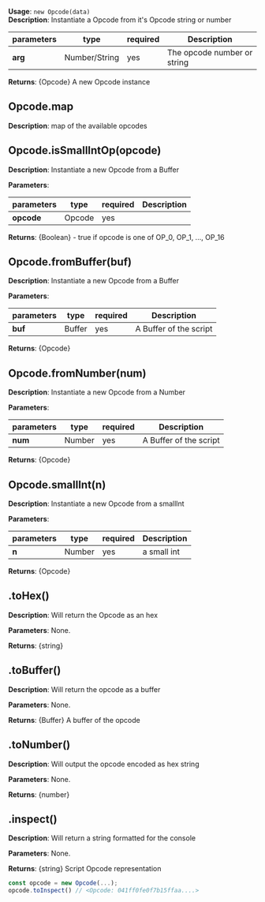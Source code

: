 **Usage**: `new Opcode(data)`  
**Description**: Instantiate a Opcode from it's Opcode string or number

| parameters                                | type          | required           | Description                                                                                                                                                                    |  
|-------------------------------------------|---------------|--------------------| ------------------------------------------------------------------------------------------------------------------------------------------------------------------------------ |
| **arg**                                   | Number/String | yes                | The opcode number or string                            |

**Returns**: {Opcode} A new Opcode instance

## Opcode.map
**Description**: map of the available opcodes

## Opcode.isSmallIntOp(opcode)
**Description**: Instantiate a new Opcode from a Buffer

**Parameters**: 

| parameters                                | type           | required           | Description                                                                                                                                                                    |  
|-------------------------------------------|----------------|--------------------| ------------------------------------------------------------------------------------------------------------------------------------------------------------------------------ |
| **opcode**                                | Opcode         | yes                |                                              |
 
**Returns**: {Boolean} - true if opcode is one of OP_0, OP_1, ..., OP_16 

## Opcode.fromBuffer(buf)
**Description**: Instantiate a new Opcode from a Buffer

**Parameters**: 

| parameters                                | type           | required           | Description                                                                                                                                                                    |  
|-------------------------------------------|----------------|--------------------| ------------------------------------------------------------------------------------------------------------------------------------------------------------------------------ |
| **buf**                                   | Buffer         | yes                | A Buffer of the script                                               |
 
**Returns**: {Opcode} 

## Opcode.fromNumber(num)
**Description**: Instantiate a new Opcode from a Number

**Parameters**: 

| parameters                                | type           | required           | Description                                                                                                                                                                    |  
|-------------------------------------------|----------------|--------------------| ------------------------------------------------------------------------------------------------------------------------------------------------------------------------------ |
| **num**                                   | Number         | yes                | A Buffer of the script                                               |
 
**Returns**: {Opcode} 

## Opcode.smallInt(n)
**Description**: Instantiate a new Opcode from a smallInt

**Parameters**: 

| parameters                                | type           | required           | Description                                                                                                                                                                    |  
|-------------------------------------------|----------------|--------------------| ------------------------------------------------------------------------------------------------------------------------------------------------------------------------------ |
| **n**                                     | Number         | yes                | a small int                                               |
 
**Returns**: {Opcode} 

## .toHex()
**Description**: Will return the Opcode as an hex

**Parameters**: None.  

**Returns**: {string} 

## .toBuffer()
**Description**: Will return the opcode as a buffer

**Parameters**: None.  

**Returns**: {Buffer} A buffer of the opcode

## .toNumber()
**Description**: Will output the opcode encoded as hex string

**Parameters**: None.  

**Returns**: {number}

## .inspect()
**Description**: Will return a string formatted for the console

**Parameters**: None.  

**Returns**: {string} Script Opcode representation

```js
const opcode = new Opcode(...);
opcode.toInspect() // <Opcode: 041ff0fe0f7b15ffaa....>
```

